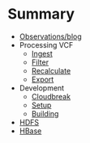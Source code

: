 # Summary

- [Observations/blog](doc/blog.md)
- Processing VCF
  - [Ingest](doc/ingest.md)
  - [Filter](doc/filter.md)
  - [Recalculate](doc/recalculate.md)
  - [Export](doc/export.md)
- Development
  - [Cloudbreak](doc/cloudbreak.md)
  - [Setup](doc/setup.md)
  - [Building](doc/development.md)
- [HDFS](doc/hdfs.md)
- [HBase](doc/hbase.md)
